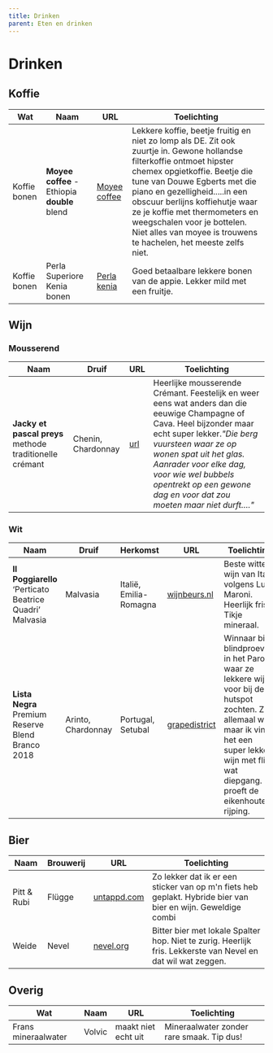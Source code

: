 ```yaml
---
title: Drinken
parent: Eten en drinken
---
```


# Drinken

## Koffie

| Wat          | Naam       | URL        | Toelichting             |
| ------------ | ---------- | ---------- | ----------------------- |
| Koffie bonen | **Moyee coffee** - Ethiopia **double** blend | [Moyee coffee](https://www.moyeecoffee.com) | Lekkere koffie, beetje fruitig en niet zo lomp als DE. Zit ook zuurtje in. Gewone hollandse filterkoffie ontmoet hipster chemex opgietkoffie. Beetje die tune van Douwe Egberts met die piano en gezelligheid.....in een obscuur berlijns koffiehutje waar ze je koffie met thermometers en weegschalen voor je bottelen. Niet alles van moyee is trouwens te hachelen, het meeste zelfs niet.|
|Koffie bonen| Perla Superiore Kenia bonen | [Perla kenia](https://www.ah.nl/producten/product/wi161542/perla-superiore-kenia-bonen) | Goed betaalbare lekkere bonen van de appie. Lekker mild met een fruitje. |

## Wijn

### Mousserend

| Naam         | Druif      | URL        | Toelichting             |
| ------------ | ---------- | ---------- | ----------------------- |
| **Jacky et pascal preys** methode traditionelle crémant | Chenin, Chardonnay | [url](https://www.vleck.nl/product/jacky-et-pascal-preys-methode-traditionelle-cremant/) | Heerlijke mousserende Crémant. Feestelijk en weer eens wat anders dan die eeuwige Champagne of Cava. Heel bijzonder maar echt super lekker.*"Die berg vuursteen waar ze op wonen spat uit het glas. Aanrader voor elke dag, voor wie wel bubbels opentrekt op een gewone dag en voor dat zou moeten maar niet durft…."*|

### Wit

| Naam          | Druif       |Herkomst         | URL | Toelichting |
| ------------- | ----------- | --------------- | ----| ----------- |
|**Il Poggiarello** ‘Perticato Beatrice Quadri’ Malvasia|Malvasia|Italië, Emilia-Romagna|[wijnbeurs.nl](https://www.wijnbeurs.nl/il-poggiarello-perticato-beatrice-quadri-malvasia)|Beste witte wijn van Italië volgens Luca Maroni. Heerlijk fris. Tikje mineraal.|
|**Lista Negra** Premium Reserve Blend Branco 2018| Arinto, Chardonnay|Portugal, Setubal|[grapedistrict](https://www.grapedistrict.nl/lista-negra-reserve.html)|Winnaar bij blindproeverij in het Parool waar ze lekkere wijn voor bij de hutspot zochten. Zal allemaal wel, maar ik vind het een super lekkere wijn met flink wat diepgang. Je proeft de eikenhouten rijping.|

## Bier

| Naam       | Brouwerij  | URL                     | Toelichting             |
| ---------- | ---------- | ----------------------- | ----------------------- |
| Pitt & Rubi| Flügge     |[untappd.com](https://untappd.com/b/flugge-pitt-and-rubi/4013137)| Zo lekker dat ik er een sticker van op m'n fiets heb geplakt. Hybride bier van bier en wijn. Geweldige combi|
| Weide      | Nevel      |[nevel.org](https://nevel.org/product/weide-3/)|Bitter bier met lokale Spalter hop. Niet te zurig. Heerlijk fris. Lekkerste van Nevel en dat wil wat zeggen.|

## Overig

| Wat                 | Naam   | URL                 | Toelichting                               |
| ------------------- | ------ | ------------------- | ----------------------------------------- |
| Frans mineraalwater | Volvic | maakt niet echt uit | Mineraalwater zonder rare smaak. Tip dus! |
